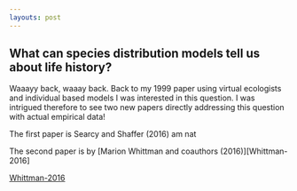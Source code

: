 ```yaml
---
layouts: post
---
```


## What can species distribution models tell us about life history?

Waaayy back, waaay back. Back to my 1999 paper using virtual ecologists and individual 
based models I was interested in this question. I was intrigued therefore to see two 
new papers directly addressing this question with actual empirical data!

The first paper is Searcy and Shaffer (2016) am nat

The second paper is by [Marion Whittman and coauthors (2016)][Whittman-2016]

[Whittman-2016](http://onlinelibrary.wiley.com/doi/10.1002/ece3.1898/full) 
